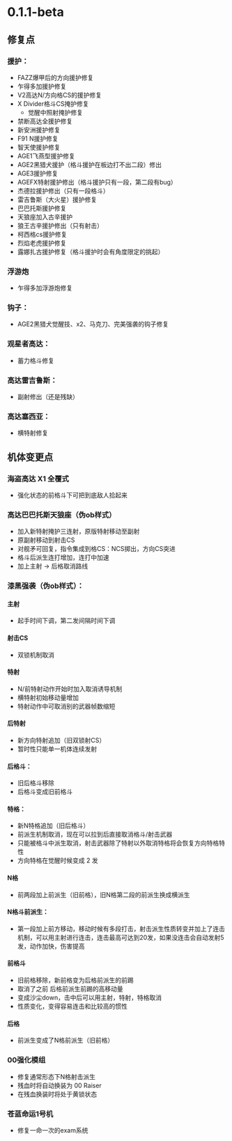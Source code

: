 ﻿---
sidebar_label: 0.1.1-beta
---

# 0.1.1-beta

## 修复点

### 援护：
- FAZZ爆甲后的方向援护修复
- 乍得多加援护修复
- V2高达N/方向格CS的援护修复
- X Divider格斗CS掩护修复
  - 觉醒中照射掩护修复
- 禁断高达全援护修复
- 新安洲援护修复
- F91 N援护修复
- 智天使援护修复
- AGE1飞燕型援护修复
- AGE2黑猎犬援护（格斗援护在板边打不出二段）修出
- AGE3援护修复
- AGEFX特射援护修出（格斗援护只有一段，第二段有bug）
- 杰德拉援护修出（只有一段格斗）
- 雷吉鲁斯（大火星）援护修复
- 巴巴托斯援护修复
- 天狼座加入古辛援护
- 狼王古辛援护修出（只有射击）
- 柯西格cs援护修复
- 烈焰老虎援护修复
- 露娜扎古援护修复（格斗援护时会有角度限定的挑起）

### 浮游炮
- 乍得多加浮游炮修复

### 钩子：
- AGE2黑猎犬觉醒技、x2、马克刀、完美强袭的钩子修复

### 观星者高达：
- 蓄力格斗修复

### 高达雷吉鲁斯：
- 副射修出（还是残缺）

### 高达塞西亚：
- 横特射修复

## 机体变更点

### 海盗高达 X1 全覆式
- 强化状态的前格斗下可把到底敌人拾起来

### 高达巴巴托斯天狼座（伪ob样式）
- 加入新特射掩护三连射，原版特射移动至副射
- 原副射移动到射击CS
- 对舰矛可回复，指令集成到格CS：NCS掷出，方向CS突进
- 格斗后派生连打增加，连打中加速
- 加上主射 -> 后格取消路线

### 漆黑强袭（伪ob样式）：
#### 主射
- 起手时间下调，第二发间隔时间下调

#### 射击CS
- 双锁机制取消

#### 特射
- N/前特射动作开始时加入取消诱导机制
- 横特射初始移动量增加
- 特射动作中可取消别的武器帧数缩短

#### 后特射
- 新方向特射追加（旧双锁射CS）
- 暂时性只能单一机体连续发射

#### 后格斗：
- 旧后格斗移除
- 后格斗变成旧前格斗

#### 特格：
- 新N特格追加（旧后格斗）
- 前派生机制取消，现在可以拉到后直接取消格斗/射击武器
- 只能被格斗中派生取消，射击武器除了特射以外取消特格将会恢复方向特格特性
- 方向特格在觉醒时候变成 2 发

#### N格
- 前两段加上前派生（旧前格），旧N格第二段的前派生换成横派生

#### N格斗前派生：
- 第一段加上前方移动，移动时候有多段打击，射击派生性质转变并加上了连击机制，可以用主射进行连击，连击最高可达到20发，如果没连击会自动发射5发，动作加快，伤害提高

#### 前格斗
- 旧前格移除，新前格变为后格前派生的前踢
- 取消了之前 后格前派生前踢的高移动量
- 变成沙尘down，击中后可以用主射，特射，特格取消
- 性质变化，变得容易连击和比较高的惯性

#### 后格
- 前派生变成了N格前派生（旧前格）

### 00强化模组
- 修复通常形态下N格射击派生
- 残血时将自动换装为 00 Raiser 
- 在残血换装时将处于黄锁状态

### 苍蓝命运1号机
- 修复一命一次的exam系统
